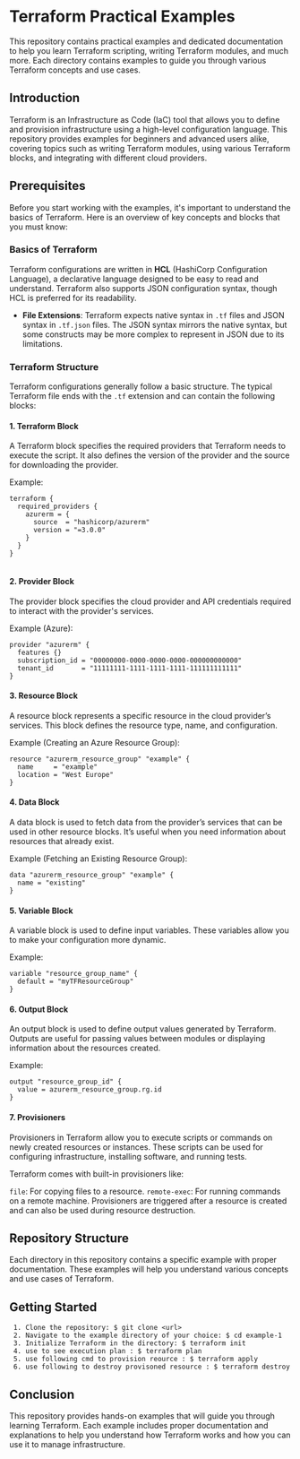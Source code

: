 # Terraform Practical Examples

This repository contains practical examples and dedicated documentation to help you learn Terraform scripting, writing Terraform modules, and much more. Each directory contains examples to guide you through various Terraform concepts and use cases.

## Introduction

Terraform is an Infrastructure as Code (IaC) tool that allows you to define and provision infrastructure using a high-level configuration language. This repository provides examples for beginners and advanced users alike, covering topics such as writing Terraform modules, using various Terraform blocks, and integrating with different cloud providers.

## Prerequisites

Before you start working with the examples, it's important to understand the basics of Terraform. Here is an overview of key concepts and blocks that you must know:

### Basics of Terraform

Terraform configurations are written in **HCL** (HashiCorp Configuration Language), a declarative language designed to be easy to read and understand. Terraform also supports JSON configuration syntax, though HCL is preferred for its readability.

- **File Extensions**: Terraform expects native syntax in `.tf` files and JSON syntax in `.tf.json` files. The JSON syntax mirrors the native syntax, but some constructs may be more complex to represent in JSON due to its limitations.

### Terraform Structure

Terraform configurations generally follow a basic structure. The typical Terraform file ends with the `.tf` extension and can contain the following blocks:

#### 1. Terraform Block

A Terraform block specifies the required providers that Terraform needs to execute the script. It also defines the version of the provider and the source for downloading the provider.

Example:

```hcl
terraform {
  required_providers {
    azurerm = {
      source  = "hashicorp/azurerm"
      version = "=3.0.0"
    }
  }
}


```

#### 2. Provider Block
The provider block specifies the cloud provider and API credentials required to interact with the provider's services.

Example (Azure):
```hcl
provider "azurerm" {
  features {}
  subscription_id = "00000000-0000-0000-0000-000000000000"
  tenant_id       = "11111111-1111-1111-1111-111111111111"
}

```

#### 3. Resource Block
A resource block represents a specific resource in the cloud provider’s services. This block defines the resource type, name, and configuration.

Example (Creating an Azure Resource Group):
```hcl
resource "azurerm_resource_group" "example" {
  name     = "example"
  location = "West Europe"
}
```

#### 4. Data Block
A data block is used to fetch data from the provider’s services that can be used in other resource blocks. It’s useful when you need information about resources that already exist.

Example (Fetching an Existing Resource Group):
```hcl
data "azurerm_resource_group" "example" {
  name = "existing"
}

```

#### 5. Variable Block
A variable block is used to define input variables. These variables allow you to make your configuration more dynamic.

Example:
```hcl
variable "resource_group_name" {
  default = "myTFResourceGroup"
}
```
#### 6. Output Block
An output block is used to define output values generated by Terraform. Outputs are useful for passing values between modules or displaying information about the resources created.

Example:
```hcl
output "resource_group_id" {
  value = azurerm_resource_group.rg.id
}

```

#### 7. Provisioners
Provisioners in Terraform allow you to execute scripts or commands on newly created resources or instances. These scripts can be used for configuring infrastructure, installing software, and running tests.

Terraform comes with built-in provisioners like:

```file```: For copying files to a resource.
``` remote-exec ```: For running commands on a remote machine.
Provisioners are triggered after a resource is created and can also be used during resource destruction.

## Repository Structure
Each directory in this repository contains a specific example with proper documentation. These examples will help you understand various concepts and use cases of Terraform.

## Getting Started

```
 1. Clone the repository: $ git clone <url>
 2. Navigate to the example directory of your choice: $ cd example-1
 3. Initialize Terraform in the directory: $ terraform init
 4. use to see execution plan : $ terraform plan
 5. use following cmd to provision reource : $ terraform apply
 6. use following to destroy provisoned resource : $ terraform destroy

```

## Conclusion
This repository provides hands-on examples that will guide you through learning Terraform. Each example includes proper documentation and explanations to help you understand how Terraform works and how you can use it to manage infrastructure.
